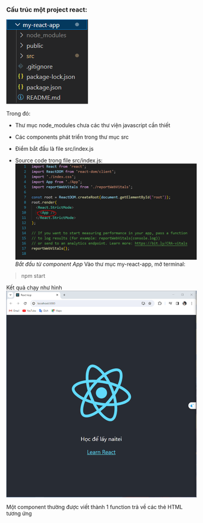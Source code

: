 ### Cấu trúc một project react:
![](../../TaiLieu/pictures/react_project_structure.PNG)

Trong đó:
- Thư mục node_modules chưa các thư viện javascript cần thiết 
- Các components phát triển trong thư mục src
- Điểm bắt đầu là file src/index.js

- Source code trong file src/index.js:
![](../../TaiLieu/pictures/index.js.PNG)
*Bắt đầu từ component App*
Vào thư mục my-react-app, mở terminal:
> npm start

Kết quả chạy như hình
![](../../TaiLieu/pictures/helloworld_react.PNG)

Một component thường được viết thành 1 function trả về các thẻ HTML tương ứng